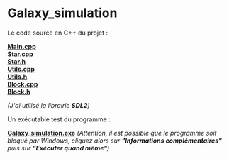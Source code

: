 # Galaxy_simulation  
  
Le code source en C++ du projet :

[**Main.cpp**](https://github.com/angeluriot/Galaxy_simulation/blob/master/Main.cpp)  
[**Star.cpp**](https://github.com/angeluriot/Galaxy_simulation/blob/master/Star.cpp)  
[**Star.h**](https://github.com/angeluriot/Galaxy_simulation/blob/master/Star.h)  
[**Utils.cpp**](https://github.com/angeluriot/Galaxy_simulation/blob/master/Utils.cpp)  
[**Utils.h**](https://github.com/angeluriot/Galaxy_simulation/blob/master/Utils.h)  
[**Block.cpp**](https://github.com/angeluriot/Galaxy_simulation/blob/master/Block.cpp)  
[**Block.h**](https://github.com/angeluriot/Galaxy_simulation/blob/master/Block.h)  
  
*(J'ai utilisé la librairie* ***SDL2***_)_  
  
Un exécutable test du programme :  
  
[**Galaxy_simulation.exe**](https://github.com/angeluriot/Galaxy_simulation/blob/master/Galaxy_simulation.exe) *(Attention, il est possible que le programme soit bloqué par Windows, cliquez alors sur* ***"Informations complémentaires"*** *puis sur* ***"Exécuter quand même"***_)_
